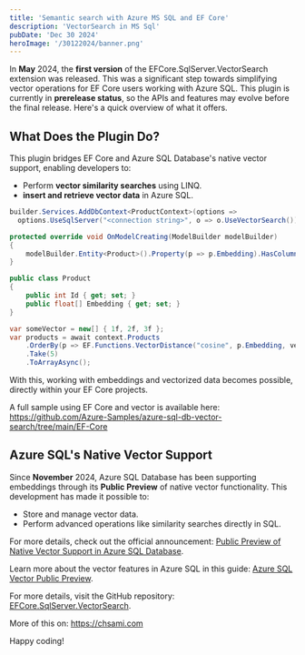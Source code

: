 ```yaml
---
title: 'Semantic search with Azure MS SQL and EF Core'
description: 'VectorSearch in MS Sql'
pubDate: 'Dec 30 2024'
heroImage: '/30122024/banner.png'
---
```


In **May** 2024, the **first version** of the EFCore.SqlServer.VectorSearch extension was released. This was a significant step towards simplifying vector operations for EF Core users working with Azure SQL.
 This plugin is currently in **prerelease status**, so the APIs and features may evolve before the final release. Here's a quick overview of what it offers.

## What Does the Plugin Do?

This plugin bridges EF Core and Azure SQL Database's native vector support, enabling developers to:
- Perform **vector similarity searches** using LINQ.
-  **insert and retrieve vector data** in Azure SQL.

```c#
builder.Services.AddDbContext<ProductContext>(options =>
  options.UseSqlServer("<connection string>", o => o.UseVectorSearch()));
```

```c#
protected override void OnModelCreating(ModelBuilder modelBuilder)
{
    modelBuilder.Entity<Product>().Property(p => p.Embedding).HasColumnType("vector(3)");
}
```

```c#
public class Product
{
    public int Id { get; set; }
    public float[] Embedding { get; set; }
}
```

```c#
var someVector = new[] { 1f, 2f, 3f };
var products = await context.Products
    .OrderBy(p => EF.Functions.VectorDistance("cosine", p.Embedding, vector))
    .Take(5)
    .ToArrayAsync();
```

With this, working with embeddings and vectorized data becomes possible, directly within your EF Core projects.

A full sample using EF Core and vector is available here: https://github.com/Azure-Samples/azure-sql-db-vector-search/tree/main/EF-Core

## Azure SQL's Native Vector Support

Since **November** 2024, Azure SQL Database has been supporting embeddings through its **Public Preview** of native vector functionality. This development has made it possible to:
- Store and manage vector data.
- Perform advanced operations like similarity searches directly in SQL.

For more details, check out the official announcement: [Public Preview of Native Vector Support in Azure SQL Database](https://devblogs.microsoft.com/azure-sql/exciting-announcement-public-preview-of-native-vector-support-in-azure-sql-database/).

Learn more about the vector features in Azure SQL in this guide: [Azure SQL Vector Public Preview](https://aka.ms/azure-sql-vector-public-preview).


For more details, visit the GitHub repository: [EFCore.SqlServer.VectorSearch](https://github.com/efcore/EFCore.SqlServer.VectorSearch).

More of this on: https://chsami.com

Happy coding!